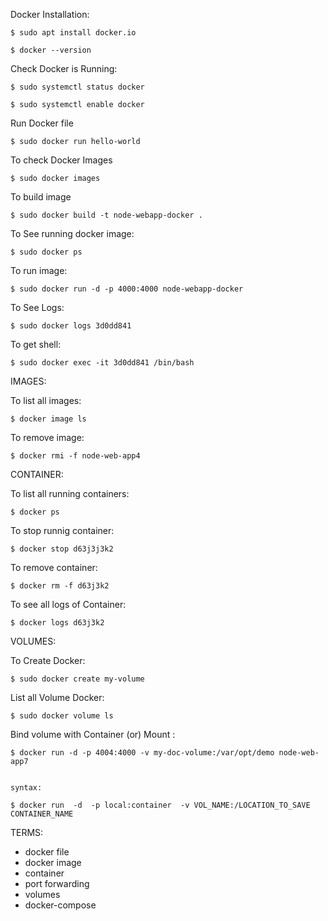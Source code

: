 Docker Installation:

	$ sudo apt install docker.io
	
	$ docker --version
	
	
Check Docker is Running:

	$ sudo systemctl status docker
	
	$ sudo systemctl enable docker

	
Run Docker file

	$ sudo docker run hello-world
	
	
To check Docker Images

	$ sudo docker images
	
	
To build image

	$ sudo docker build -t node-webapp-docker .
	
	
To See running docker image:
	
	$ sudo docker ps
	
	
To run image:

	$ sudo docker run -d -p 4000:4000 node-webapp-docker
	
To See Logs:

	$ sudo docker logs 3d0dd841
	
	
To get shell:

	$ sudo docker exec -it 3d0dd841 /bin/bash
	
	
	
	
IMAGES:	

To list all images:

	$ docker image ls
	
To remove image:

	$ docker rmi -f node-web-app4
	
	
	
	
	
CONTAINER:

To list all running containers:
	
	$ docker ps
	
To stop runnig container:

	$ docker stop d63j3j3k2
	
To remove container:
	
	$ docker rm -f d63j3k2
	
To see all logs of Container:

	$ docker logs d63j3k2	


	
	
	
	
VOLUMES:

To Create Docker:

	$ sudo docker create my-volume

List all Volume Docker:
	
	$ sudo docker volume ls
	
Bind volume with Container (or) Mount :

	$ docker run -d -p 4004:4000 -v my-doc-volume:/var/opt/demo node-web-app7	
	
	
	syntax:
	
	$ docker run  -d  -p local:container  -v VOL_NAME:/LOCATION_TO_SAVE  CONTAINER_NAME
	
	
	
	
	
	
TERMS:
* docker file
* docker image
* container
* port forwarding
* volumes
* docker-compose
	
	
	
	
	
	
	
	
	
	
	
	
